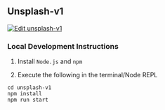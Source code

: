 ## Unsplash-v1

[![Edit unsplash-v1](https://codesandbox.io/static/img/play-codesandbox.svg)](https://codesandbox.io/s/github/ucsdcses/unsplash-v1/tree/master/?fontsize=14)

### Local Development Instructions

1. Install `Node.js` and `npm`

2. Execute the following in the terminal/Node REPL

```
cd unsplash-v1
npm install
npm run start
```

